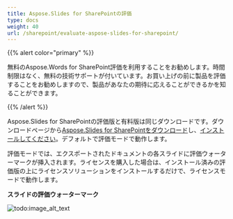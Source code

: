 ```yaml
---
title: Aspose.Slides for SharePointの評価
type: docs
weight: 40
url: /sharepoint/evaluate-aspose-slides-for-sharepoint/
---
```


{{% alert color="primary" %}} 

無料のAspose.Words for SharePoint評価を利用することをお勧めします。時間制限はなく、無料の技術サポートが付いています。お買い上げの前に製品を評価することをお勧めしますので、製品があなたの期待に応えることができるかを知ることができます。

{{% /alert %}} 

Aspose.Slides for SharePointの評価版と有料版は同じダウンロードです。ダウンロードページから[Aspose.Slides for SharePointをダウンロード](http://www.aspose.com/community/files/73/sharepoint-components/aspose.slides-for-sharepoint/default.aspx)し、[インストールしてください]()。デフォルトで評価モードで動作します。 

評価モードでは、エクスポートされたドキュメントの各スライドに評価ウォーターマークが挿入されます。ライセンスを購入した場合は、インストール済みの評価版の上にライセンスソリューションをインストールするだけで、ライセンスモードで動作します。 

**スライドの評価ウォーターマーク** 

![todo:image_alt_text](evaluate-aspose-slides-for-sharepoint_1.png)